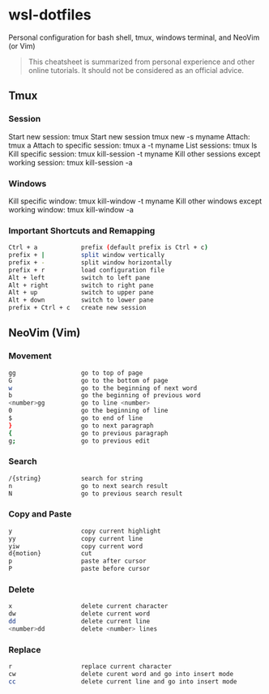 # wsl-dotfiles
Personal configuration for bash shell, tmux, windows terminal, and NeoVim (or Vim)
> This cheatsheet is summarized from personal experience and other online tutorials. It should not be considered as an official advice.

## Tmux
### Session
Start new session:
    tmux
Start new session 
    tmux new -s myname
Attach:
    tmux a
Attach to specific session:
    tmux a -t myname
List sessions:
    tmux ls
Kill specific session:
    tmux kill-session -t myname
Kill other sessions except working session:
    tmux kill-session -a

### Windows
Kill specific window:
    tmux kill-window -t myname
Kill other windows except working window:
    tmux kill-window -a

### Important Shortcuts and Remapping
```bash
Ctrl + a            prefix (default prefix is Ctrl + c)
prefix + |          split window vertically
prefix + -          split window horizontally
prefix + r          load configuration file
Alt + left          switch to left pane
Alt + right         switch to right pane
Alt + up            switch to upper pane
Alt + down          switch to lower pane
prefix + Ctrl + c   create new session
```

## NeoVim (Vim)
### Movement
```bash
gg                  go to top of page
G                   go to the bottom of page
w                   go to the beginning of next word
b                   go the beginning of previous word
<number>gg          go to line <number>
0                   go the beginning of line
$                   go to end of line
}                   go to next paragraph
{                   go to previous paragraph
g;                  go to previous edit
```

### Search
```bash
/{string}           search for string
n                   go to next search result
N                   go to previous search result
```

### Copy and Paste
```bash
y                   copy current highlight
yy                  copy current line
yiw                 copy current word
d{motion}           cut
p                   paste after cursor
P                   paste before cursor
```

### Delete
```bash
x                   delete current character
dw                  delete current word
dd                  delete current line
<number>dd          delete <number> lines
```

### Replace
```bash
r                   replace current character
cw                  delete curent word and go into insert mode
cc                  delete current line and go into insert mode
```

